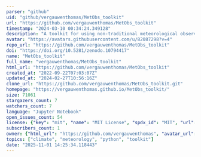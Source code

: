 ```yaml
---
parser: "github"
uid: "github/vergauwenthomas/MetObs_toolkit"
url: "https://github.com/vergauwenthomas/MetObs_toolkit"
timestamp: "2024-03-10 00:34:24.349128"
description: "A toolkit for using non-traditional meteorological observations"
avatar: "https://avatars.githubusercontent.com/u/82087298?v=4"
repo_url: "https://github.com/vergauwenthomas/MetObs_toolkit"
doi: "https://doi.org/10.5281/zenodo.10794417"
name: "MetObs_toolkit"
full_name: "vergauwenthomas/MetObs_toolkit"
html_url: "https://github.com/vergauwenthomas/MetObs_toolkit"
created_at: "2022-09-22T07:03:07Z"
updated_at: "2024-02-27T10:56:16Z"
clone_url: "https://github.com/vergauwenthomas/MetObs_toolkit.git"
homepage: "https://vergauwenthomas.github.io/MetObs_toolkit/"
size: 71061
stargazers_count: 7
watchers_count: 7
language: "Jupyter Notebook"
open_issues_count: 54
license: {"key": "mit", "name": "MIT License", "spdx_id": "MIT", "url": "https://api.github.com/licenses/mit", "node_id": "MDc6TGljZW5zZTEz"}
subscribers_count: 1
owner: {"html_url": "https://github.com/vergauwenthomas", "avatar_url": "https://avatars.githubusercontent.com/u/82087298?v=4", "login": "vergauwenthomas", "type": "User"}
topics: ["climate", "meteorology", "python", "toolkit"]
date: "2025-11-01 14:25:34.118443"
---
```


